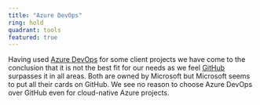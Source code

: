 ```yaml
---
title: "Azure DevOps"
ring: hold
quadrant: tools
featured: true
---
```


Having used [Azure DevOps](https://azure.microsoft.com/en-us/products/devops/) for some client projects we have come to the conclusion that it is not the
best fit for our needs as we feel <a href="github.html">GitHub</a> surpasses it in all areas. Both are owned by Microsoft but
Microsoft seems to put all their cards on GitHub. We see no reason to choose Azure DevOps over
GitHub even for cloud-native Azure projects.
